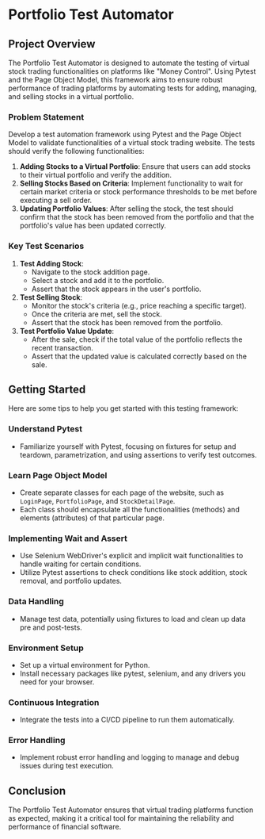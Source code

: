 # Portfolio Test Automator

## Project Overview
The Portfolio Test Automator is designed to automate the testing of virtual stock trading functionalities on platforms like "Money Control". Using Pytest and the Page Object Model, this framework aims to ensure robust performance of trading platforms by automating tests for adding, managing, and selling stocks in a virtual portfolio.

### Problem Statement
Develop a test automation framework using Pytest and the Page Object Model to validate functionalities of a virtual stock trading website. The tests should verify the following functionalities:
1. **Adding Stocks to a Virtual Portfolio**: Ensure that users can add stocks to their virtual portfolio and verify the addition.
2. **Selling Stocks Based on Criteria**: Implement functionality to wait for certain market criteria or stock performance thresholds to be met before executing a sell order.
3. **Updating Portfolio Values**: After selling the stock, the test should confirm that the stock has been removed from the portfolio and that the portfolio's value has been updated correctly.

### Key Test Scenarios
1. **Test Adding Stock**:
   - Navigate to the stock addition page.
   - Select a stock and add it to the portfolio.
   - Assert that the stock appears in the user's portfolio.
2. **Test Selling Stock**:
   - Monitor the stock's criteria (e.g., price reaching a specific target).
   - Once the criteria are met, sell the stock.
   - Assert that the stock has been removed from the portfolio.
3. **Test Portfolio Value Update**:
   - After the sale, check if the total value of the portfolio reflects the recent transaction.
   - Assert that the updated value is calculated correctly based on the sale.

## Getting Started
Here are some tips to help you get started with this testing framework:

### Understand Pytest
- Familiarize yourself with Pytest, focusing on fixtures for setup and teardown, parametrization, and using assertions to verify test outcomes.

### Learn Page Object Model
- Create separate classes for each page of the website, such as `LoginPage`, `PortfolioPage`, and `StockDetailPage`.
- Each class should encapsulate all the functionalities (methods) and elements (attributes) of that particular page.

### Implementing Wait and Assert
- Use Selenium WebDriver's explicit and implicit wait functionalities to handle waiting for certain conditions.
- Utilize Pytest assertions to check conditions like stock addition, stock removal, and portfolio updates.

### Data Handling
- Manage test data, potentially using fixtures to load and clean up data pre and post-tests.

### Environment Setup
- Set up a virtual environment for Python.
- Install necessary packages like pytest, selenium, and any drivers you need for your browser.

### Continuous Integration
- Integrate the tests into a CI/CD pipeline to run them automatically.

### Error Handling
- Implement robust error handling and logging to manage and debug issues during test execution.

## Conclusion
The Portfolio Test Automator ensures that virtual trading platforms function as expected, making it a critical tool for maintaining the reliability and performance of financial software.
